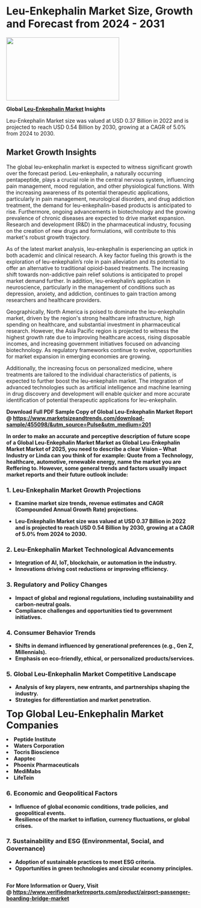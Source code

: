<H1>Leu-Enkephalin Market Size, Growth and Forecast from 2024 - 2031</H1><img class="aligncenter size-medium wp-image-584254" src="https://thirdeyenews.in/wp-content/uploads/2024/09/Global-Market-Research-300x168.jpeg" alt="" width="300" height="168" /><p><strong>Global&nbsp;<a href="https://www.marketsizeandtrends.com/download-sample/455098/&amp;utm_source=Pulse&amp;utm_medium=201">Leu-Enkephalin Market</a> Insights</strong></p><p>Leu-Enkephalin Market size was valued at USD 0.37 Billion in 2022 and is projected to reach USD 0.54 Billion by 2030, growing at a CAGR of 5.0% from 2024 to 2030.</p><p><h2>Market Growth Insights</h2> <p>The global leu-enkephalin market is expected to witness significant growth over the forecast period. Leu-enkephalin, a naturally occurring pentapeptide, plays a crucial role in the central nervous system, influencing pain management, mood regulation, and other physiological functions. With the increasing awareness of its potential therapeutic applications, particularly in pain management, neurological disorders, and drug addiction treatment, the demand for leu-enkephalin-based products is anticipated to rise. Furthermore, ongoing advancements in biotechnology and the growing prevalence of chronic diseases are expected to drive market expansion. Research and development (R&D) in the pharmaceutical industry, focusing on the creation of new drugs and formulations, will contribute to this market's robust growth trajectory.</p> <p><strong></strong></p> <p>As of the latest market analysis, leu-enkephalin is experiencing an uptick in both academic and clinical research. A key factor fueling this growth is the exploration of leu-enkephalin’s role in pain alleviation and its potential to offer an alternative to traditional opioid-based treatments. The increasing shift towards non-addictive pain relief solutions is anticipated to propel market demand further. In addition, leu-enkephalin’s application in neuroscience, particularly in the management of conditions such as depression, anxiety, and addiction, continues to gain traction among researchers and healthcare providers.</p> <p>Geographically, North America is poised to dominate the leu-enkephalin market, driven by the region's strong healthcare infrastructure, high spending on healthcare, and substantial investment in pharmaceutical research. However, the Asia Pacific region is projected to witness the highest growth rate due to improving healthcare access, rising disposable incomes, and increasing government initiatives focused on advancing biotechnology. As regulatory frameworks continue to evolve, opportunities for market expansion in emerging economies are growing.</p> <p>Additionally, the increasing focus on personalized medicine, where treatments are tailored to the individual characteristics of patients, is expected to further boost the leu-enkephalin market. The integration of advanced technologies such as artificial intelligence and machine learning in drug discovery and development will enable quicker and more accurate identification of potential therapeutic applications for leu-enkephalin.</p> <p><strong></p><p><span class=""><strong>Download Full PDF Sample Copy of Global Leu-Enkephalin Market Report</strong> @ <a href="https://www.marketsizeandtrends.com/download-sample/455098/&amp;utm_source=Pulse&amp;utm_medium=201" target="_blank">https://www.marketsizeandtrends.com/download-sample/455098/&amp;utm_source=Pulse&amp;utm_medium=201</a></span></p><p>In order to make an accurate and perceptive description of future scope of a Global&nbsp;Leu-Enkephalin Market Market as Global&nbsp;Leu-Enkephalin Market Market of 2025, you need to describe a clear Vision &ndash; What Industry or Linda can you think of for example: Quote from a Technology, healthcare, automotive, renewable energy, name the market you are Reffering to. However, some general trends and factors usually impact market reports and their future outlook include:</p><h3>1.&nbsp;<strong>Leu-Enkephalin Market Growth Projections</strong></h3><ul><li>Examine market size trends, revenue estimates and CAGR (Compounded Annual Growth Rate) projections.</li><li><p>Leu-Enkephalin Market size was valued at USD 0.37 Billion in 2022 and is projected to reach USD 0.54 Billion by 2030, growing at a CAGR of 5.0% from 2024 to 2030.</p></li></ul><h3>2.&nbsp;<strong>Leu-Enkephalin Market Technological Advancements</strong></h3><ul><li>Integration of AI, IoT, blockchain, or automation in the industry.</li><li>Innovations driving cost reductions or improving efficiency.</li></ul><h3>3.&nbsp;<strong>Regulatory and Policy Changes</strong></h3><ul><li>Impact of global and regional regulations, including sustainability and carbon-neutral goals.</li><li>Compliance challenges and opportunities tied to government initiatives.</li></ul><h3>4.&nbsp;<strong>Consumer Behavior Trends</strong></h3><ul><li>Shifts in demand influenced by generational preferences (e.g., Gen Z, Millennials).</li><li>Emphasis on eco-friendly, ethical, or personalized products/services.</li></ul><h3>5.&nbsp;<strong>Global Leu-Enkephalin Market Competitive Landscape</strong></h3><ul><li>Analysis of key players, new entrants, and partnerships shaping the industry.</li><li>Strategies for differentiation and market penetration.</li></ul><p data-pm-slice="1 1 []"><span style="color: inherit; font-family: inherit; font-size: 25px;">Top Global Leu-Enkephalin Market Companies</span></p><div class="" data-test-id=""><p><li>Peptide Institute</li><li> Waters Corporation</li><li> Tocris Bioscience</li><li> Aapptec</li><li> Phoenix Pharmaceuticals</li><li> MediMabs</li><li> LifeTein</li></p></div><h3>6.&nbsp;<strong>Economic and Geopolitical Factors</strong></h3><ul><li>Influence of global economic conditions, trade policies, and geopolitical events.</li><li>Resilience of the market to inflation, currency fluctuations, or global crises.</li></ul><h3>7.&nbsp;<strong>Sustainability and ESG (Environmental, Social, and Governance)</strong></h3><ul><li>Adoption of sustainable practices to meet ESG criteria.</li><li>Opportunities in green technologies and circular economy principles.</li></ul><h2><strong style="font-size: 14px;">For More Information or Query, Visit @&nbsp;</strong><a style="background-color: #ffffff; font-size: 14px;" href="https://www.marketsizeandtrends.com/report/leu-enkephalin-market/" target="_blank">https://www.verifiedmarketreports.com/product/airport-passenger-boarding-bridge-market</a></h2>

